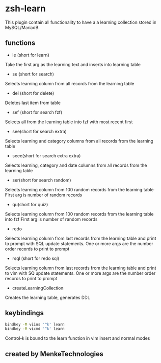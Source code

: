 # zsh-learn


This plugin contain all functionality to have a a learning collection stored in MySQL/MariadB.

## functions

- le (short for learn)

Take the first arg as the learning text and inserts into learning table

- se (short for search)

Selects learning column from all records from the learning table

- del (short for delete)

Deletes last item from table

- sef (short for search fzf)

Selects all from the learning table into fzf with most recent first

- see(short for search extra)


Selects learning and category columns from all records from the learning table

- seee(short for search extra extra)


Selects learning, category and date columns from all records from the learning table

- ser(short for search random)


Selects learning column from 100 random records from the learning table
First arg is number of random records

- qu(short for quiz)


Selects learning column from 100 random records from the learning table into fzf
First arg is number of random records


- redo

Selects learning column from last records from the learning table and print to prompt with SQL update statements.
One or more args are the number order records to print to prompt

- rsql (short for redo sql)


Selects learning column from last records from the learning table and print to vim with SQ update statements.
One or more args are the number order records to print to prompt

- createLearningCollection

Creates the learning table, generates DDL


## keybindings
```sh
bindkey -M viins '^k' learn
bindkey -M vicmd '^k' learn
```

Control-k is bound to the learn function in vim insert and normal modes


## created by MenkeTechnologies
